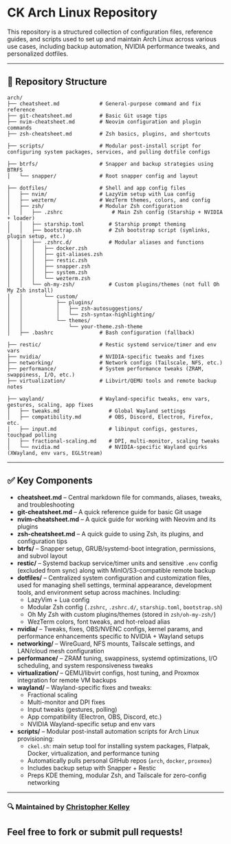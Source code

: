 # CK Arch Linux Repository

This repository is a structured collection of configuration files, reference guides, and scripts used to set up and maintain Arch Linux across various use cases, including backup automation, NVIDIA performance tweaks, and personalized dotfiles.

---

## 📂 Repository Structure

```
arch/
├── cheatsheet.md             # General-purpose command and fix reference
├── git-cheatsheet.md         # Basic Git usage tips
├── nvim-cheatsheet.md        # Neovim configuration and plugin commands
├── zsh-cheatsheet.md         # Zsh basics, plugins, and shortcuts

├── scripts/                  # Modular post-install script for configuring system packages, services, and pulling dotfile configs

├── btrfs/                    # Snapper and backup strategies using BTRFS
│   └── snapper/              # Root snapper config and layout

├── dotfiles/                 # Shell and app config files
│   ├── nvim/                 # LazyVim setup with Lua config
│   ├── wezterm/              # WezTerm themes, colors, and config
│   ├── zsh/                  # Modular Zsh configuration
│   │   ├── .zshrc                # Main Zsh config (Starship + NVIDIA + loader)
│   │   ├── starship.toml        # Starship prompt theming
│   │   ├── bootstrap.sh         # Zsh bootstrap script (symlinks, plugin setup, etc.)
│   │   ├── .zshrc.d/            # Modular aliases and functions
│   │   │   ├── docker.zsh
│   │   │   ├── git-aliases.zsh
│   │   │   ├── restic.zsh
│   │   │   ├── snapper.zsh
│   │   │   ├── system.zsh
│   │   │   └── wezterm.zsh
│   │   └── oh-my-zsh/           # Custom plugins/themes (not full Oh My Zsh install)
│   │       └── custom/
│   │           ├── plugins/
│   │           │   ├── zsh-autosuggestions/
│   │           │   └── zsh-syntax-highlighting/
│   │           └── themes/
│   │               └── your-theme.zsh-theme
│   ├── .bashrc               # Bash configuration (fallback)

├── restic/                   # Restic systemd service/timer and env vars
├── nvidia/                   # NVIDIA-specific tweaks and fixes
├── networking/               # Network configs (Tailscale, NFS, etc.)
├── performance/              # System performance tweaks (ZRAM, swappiness, I/O, etc.)
├── virtualization/           # Libvirt/QEMU tools and remote backup notes

├── wayland/                  # Wayland-specific tweaks, env vars, gestures, scaling, app fixes
│   ├── tweaks.md                # Global Wayland settings
│   ├── compatibility.md         # OBS, Discord, Electron, Firefox, etc.
│   ├── input.md                 # libinput configs, gestures, touchpad polling
│   ├── fractional-scaling.md    # DPI, multi-monitor, scaling tweaks
│   └── nvidia.md                # NVIDIA-specific Wayland quirks (XWayland, env vars, EGLStream)

```

---
## ✅ Key Components

- **cheatsheet.md** – Central markdown file for commands, aliases, tweaks, and troubleshooting
- **git-cheatsheet.md** – A quick reference guide for basic Git usage
- **nvim-cheatsheet.md** – A quick guide for working with Neovim and its plugins
- **zsh-cheatsheet.md** – A quick guide to using Zsh, its plugins, and configuration tips
- **btrfs/** – Snapper setup, GRUB/systemd-boot integration, permissions, and subvol layout
- **restic/** – Systemd backup service/timer units and sensitive `.env` config (excluded from sync) along with MinIO/S3-compatible remote backup
- **dotfiles/** – Centralized system configuration and customization files, used for managing shell settings, terminal appearance, development tools, and environment setup across machines. Including:
  - LazyVim + Lua config
  - Modular Zsh config (`.zshrc`, `.zshrc.d/`, `starship.toml`, `bootstrap.sh`)
  - Oh My Zsh with custom plugins/themes (stored in `zsh/oh-my-zsh/`)
  - WezTerm colors, font tweaks, and hot-reload alias
- **nvidia/** – Tweaks, fixes, OBS/NVENC configs, kernel params, and performance enhancements specific to NVIDIA + Wayland setups
- **networking/** – WireGuard, NFS mounts, Tailscale settings, and LAN/cloud mesh configuration
- **performance/** – ZRAM tuning, swappiness, systemd optimizations, I/O scheduling, and system responsiveness tweaks
- **virtualization/** – QEMU/libvirt configs, host tuning, and Proxmox integration for remote VM backups
- **wayland/** – Wayland-specific fixes and tweaks:
  - Fractional scaling
  - Multi-monitor and DPI fixes
  - Input tweaks (gestures, polling)
  - App compatibility (Electron, OBS, Discord, etc.)
  - NVIDIA Wayland-specific setup and env vars
- **scripts/** – Modular post-install automation scripts for Arch Linux provisioning:
  - `ckel.sh`: main setup tool for installing system packages, Flatpak, Docker, virtualization, and performance tuning
  - Automatically pulls personal GitHub repos (`arch`, `docker`, `proxmox`)
  - Includes backup setup with Snapper + Restic
  - Preps KDE theming, modular Zsh, and Tailscale for zero-config networking

---

### 🔍 Maintained by [Christopher Kelley](https://github.com/Christopherkelley89)  
Feel free to fork or submit pull requests!
---


